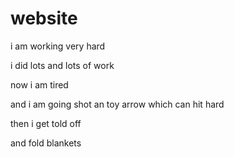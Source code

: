 # website

i am working very hard

i did lots and lots of work

now i am tired

and i am going shot an toy arrow which can hit hard

then i get told off

and fold blankets

